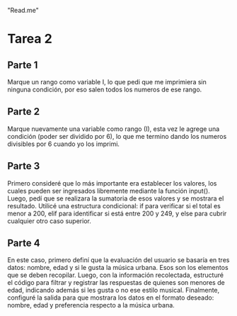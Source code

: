"Read.me" 

# Tarea 2

## Parte 1 

Marque un rango como variable I, lo que pedi que me imprimiera sin ninguna condición, por eso salen todos los numeros de ese rango.

## Parte 2

Marque nuevamente una variable como rango (I), esta vez le agrege una condición (poder ser dividido por 6), lo que me termino dando los numeros divisibles por 6 cuando yo los imprimi.

## Parte 3

Primero consideré que lo más importante era establecer los valores, los cuales pueden ser ingresados libremente mediante la función input(). Luego, pedí que se realizara la sumatoria de esos valores y se mostrara el resultado. Utilicé una estructura condicional: if para verificar si el total es menor a 200, elif para identificar si está entre 200 y 249, y else para cubrir cualquier otro caso superior.

## Parte 4

En este caso, primero definí que la evaluación del usuario se basaría en tres datos: nombre, edad y si le gusta la música urbana. Esos son los elementos que se deben recopilar. Luego, con la información recolectada, estructuré el código para filtrar y registrar las respuestas de quienes son menores de edad, indicando además si les gusta o no ese estilo musical. Finalmente, configuré la salida para que mostrara los datos en el formato deseado: nombre, edad y preferencia respecto a la música urbana.
